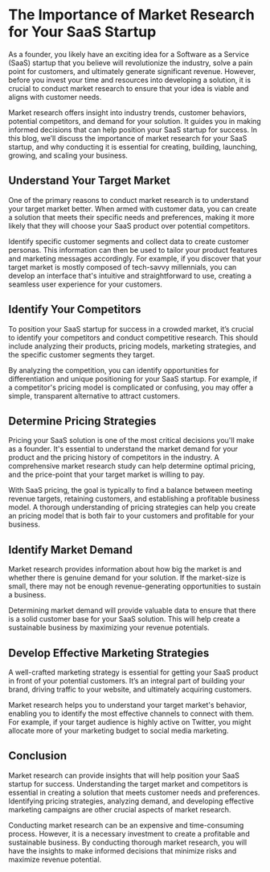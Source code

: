 # The Importance of Market Research for Your SaaS Startup

As a founder, you likely have an exciting idea for a Software as a Service (SaaS) startup that you believe will revolutionize the industry, solve a pain point for customers, and ultimately generate significant revenue. However, before you invest your time and resources into developing a solution, it is crucial to conduct market research to ensure that your idea is viable and aligns with customer needs.

Market research offers insight into industry trends, customer behaviors, potential competitors, and demand for your solution. It guides you in making informed decisions that can help position your SaaS startup for success. In this blog, we’ll discuss the importance of market research for your SaaS startup, and why conducting it is essential for creating, building, launching, growing, and scaling your business.

## Understand Your Target Market

One of the primary reasons to conduct market research is to understand your target market better. When armed with customer data, you can create a solution that meets their specific needs and preferences, making it more likely that they will choose your SaaS product over potential competitors. 

Identify specific customer segments and collect data to create customer personas. This information can then be used to tailor your product features and marketing messages accordingly. For example, if you discover that your target market is mostly composed of tech-savvy millennials, you can develop an interface that's intuitive and straightforward to use, creating a seamless user experience for your customers.

## Identify Your Competitors

To position your SaaS startup for success in a crowded market, it’s crucial to identify your competitors and conduct competitive research. This should include analyzing their products, pricing models, marketing strategies, and the specific customer segments they target.

By analyzing the competition, you can identify opportunities for differentiation and unique positioning for your SaaS startup. For example, if a competitor's pricing model is complicated or confusing, you may offer a simple, transparent alternative to attract customers.

## Determine Pricing Strategies

Pricing your SaaS solution is one of the most critical decisions you'll make as a founder. It's essential to understand the market demand for your product and the pricing history of competitors in the industry. A comprehensive market research study can help determine optimal pricing, and the price-point that your target market is willing to pay.

With SaaS pricing, the goal is typically to find a balance between meeting revenue targets, retaining customers, and establishing a profitable business model. A thorough understanding of pricing strategies can help you create an pricing model that is both fair to your customers and profitable for your business.

## Identify Market Demand

Market research provides information about how big the market is and whether there is genuine demand for your solution. If the market-size is small, there may not be enough revenue-generating opportunities to sustain a business. 

Determining market demand will provide valuable data to ensure that there is a solid customer base for your SaaS solution. This will help create a sustainable business by maximizing your revenue potentials.

## Develop Effective Marketing Strategies

A well-crafted marketing strategy is essential for getting your SaaS product in front of your potential customers. It’s an integral part of building your brand, driving traffic to your website, and ultimately acquiring customers.

Market research helps you to understand your target market's behavior, enabling you to identify the most effective channels to connect with them. For example, if your target audience is highly active on Twitter, you might allocate more of your marketing budget to social media marketing.

## Conclusion

Market research can provide insights that will help position your SaaS startup for success. Understanding the target market and competitors is essential in creating a solution that meets customer needs and preferences. Identifying pricing strategies, analyzing demand, and developing effective marketing campaigns are other crucial aspects of market research.

Conducting market research can be an expensive and time-consuming process. However, it is a necessary investment to create a profitable and sustainable business. By conducting thorough market research, you will have the insights to make informed decisions that minimize risks and maximize revenue potential.